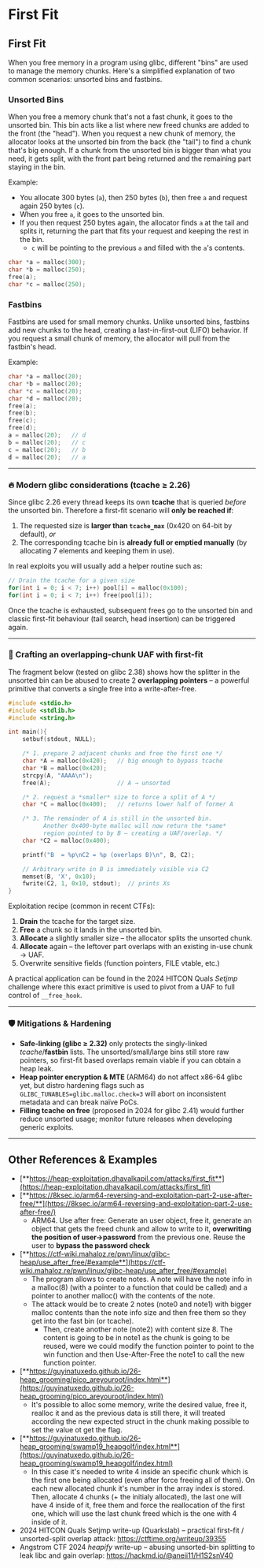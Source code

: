 # First Fit

## **First Fit**

When you free memory in a program using glibc, different "bins" are used to manage the memory chunks. Here's a simplified explanation of two common scenarios: unsorted bins and fastbins.

### Unsorted Bins

When you free a memory chunk that's not a fast chunk, it goes to the unsorted bin. This bin acts like a list where new freed chunks are added to the front (the "head"). When you request a new chunk of memory, the allocator looks at the unsorted bin from the back (the "tail") to find a chunk that's big enough. If a chunk from the unsorted bin is bigger than what you need, it gets split, with the front part being returned and the remaining part staying in the bin.

Example:

- You allocate 300 bytes (`a`), then 250 bytes (`b`), then free `a` and request again 250 bytes (`c`).
- When you free `a`, it goes to the unsorted bin.
- If you then request 250 bytes again, the allocator finds `a` at the tail and splits it, returning the part that fits your request and keeping the rest in the bin.
  - `c` will be pointing to the previous `a` and filled with the `a`'s contents.

```c
char *a = malloc(300);
char *b = malloc(250);
free(a);
char *c = malloc(250);
```

### Fastbins

Fastbins are used for small memory chunks. Unlike unsorted bins, fastbins add new chunks to the head, creating a last-in-first-out (LIFO) behavior. If you request a small chunk of memory, the allocator will pull from the fastbin's head.

Example:

```c
char *a = malloc(20);
char *b = malloc(20);
char *c = malloc(20);
char *d = malloc(20);
free(a);
free(b);
free(c);
free(d);
a = malloc(20);   // d
b = malloc(20);   // c
c = malloc(20);   // b
d = malloc(20);   // a
```

---
### 🔥 Modern glibc considerations (tcache ≥ 2.26)

Since glibc 2.26 every thread keeps its own **tcache** that is queried *before* the unsorted bin.  Therefore a first-fit scenario will **only be reached if**:

1. The requested size is **larger than `tcache_max`** (0x420 on 64-bit by default), *or*
2. The corresponding tcache bin is **already full or emptied manually** (by allocating 7 elements and keeping them in use).

In real exploits you will usually add a helper routine such as:

```c
// Drain the tcache for a given size
for(int i = 0; i < 7; i++) pool[i] = malloc(0x100);
for(int i = 0; i < 7; i++) free(pool[i]);
```

Once the tcache is exhausted, subsequent frees go to the unsorted bin and classic first-fit behaviour (tail search, head insertion) can be triggered again.

---
### 🚩 Crafting an overlapping-chunk UAF with first-fit

The fragment below (tested on glibc 2.38) shows how the splitter in the unsorted bin can be abused to create 2 **overlapping pointers** – a powerful primitive that converts a single free into a write-after-free.

```c
#include <stdio.h>
#include <stdlib.h>
#include <string.h>

int main(){
    setbuf(stdout, NULL);

    /* 1. prepare 2 adjacent chunks and free the first one */
    char *A = malloc(0x420);   // big enough to bypass tcache
    char *B = malloc(0x420);
    strcpy(A, "AAAA\n");
    free(A);                   // A → unsorted

    /* 2. request a *smaller* size to force a split of A */
    char *C = malloc(0x400);   // returns lower half of former A

    /* 3. The remainder of A is still in the unsorted bin.
          Another 0x400-byte malloc will now return the *same*
          region pointed to by B – creating a UAF/overlap. */
    char *C2 = malloc(0x400);

    printf("B  = %p\nC2 = %p (overlaps B)\n", B, C2);

    // Arbitrary write in B is immediately visible via C2
    memset(B, 'X', 0x10);
    fwrite(C2, 1, 0x10, stdout);  // prints Xs
}
```

Exploitation recipe (common in recent CTFs):

1. **Drain** the tcache for the target size.
2. **Free** a chunk so it lands in the unsorted bin.
3. **Allocate** a slightly smaller size – the allocator splits the unsorted chunk.
4. **Allocate** again – the leftover part overlaps with an existing in-use chunk → UAF.
5. Overwrite sensitive fields (function pointers, FILE vtable, etc.)

A practical application can be found in the 2024 HITCON Quals *Setjmp* challenge where this exact primitive is used to pivot from a UAF to full control of `__free_hook`.

---
### 🛡️  Mitigations & Hardening

* **Safe-linking (glibc ≥ 2.32)** only protects the singly-linked *tcache*/**fastbin** lists.  The unsorted/small/large bins still store raw pointers, so first-fit based overlaps remain viable if you can obtain a heap leak.
* **Heap pointer encryption & MTE** (ARM64) do not affect x86-64 glibc yet, but distro hardening flags such as `GLIBC_TUNABLES=glibc.malloc.check=3` will abort on inconsistent metadata and can break naïve PoCs.
* **Filling tcache on free** (proposed in 2024 for glibc 2.41) would further reduce unsorted usage; monitor future releases when developing generic exploits.

---
## Other References & Examples

- [**https://heap-exploitation.dhavalkapil.com/attacks/first_fit**](https://heap-exploitation.dhavalkapil.com/attacks/first_fit)
- [**https://8ksec.io/arm64-reversing-and-exploitation-part-2-use-after-free/**](https://8ksec.io/arm64-reversing-and-exploitation-part-2-use-after-free/)
  - ARM64. Use after free: Generate an user object, free it, generate an object that gets the freed chunk and allow to write to it, **overwriting the position of user->password** from the previous one. Reuse the user to **bypass the password check**
- [**https://ctf-wiki.mahaloz.re/pwn/linux/glibc-heap/use_after_free/#example**](https://ctf-wiki.mahaloz.re/pwn/linux/glibc-heap/use_after_free/#example)
  - The program allows to create notes. A note will have the note info in a malloc(8) (with a pointer to a function that could be called) and a pointer to another malloc(<size>) with the contents of the note.
  - The attack would be to create 2 notes (note0 and note1) with bigger malloc contents than the note info size and then free them so they get into the fast bin (or tcache).
    - Then, create another note (note2) with content size 8. The content is going to be in note1 as the chunk is going to be reused, were we could modify the function pointer to point to the win function and then Use-After-Free the note1 to call the new function pointer.
- [**https://guyinatuxedo.github.io/26-heap_grooming/pico_areyouroot/index.html**](https://guyinatuxedo.github.io/26-heap_grooming/pico_areyouroot/index.html)
  - It's possible to alloc some memory, write the desired value, free it, realloc it and as the previous data is still there, it will treated according the new expected struct in the chunk making possible to set the value ot get the flag.
- [**https://guyinatuxedo.github.io/26-heap_grooming/swamp19_heapgolf/index.html**](https://guyinatuxedo.github.io/26-heap_grooming/swamp19_heapgolf/index.html)
  - In this case it's needed to write 4 inside an specific chunk which is the first one being allocated (even after force freeing all of them). On each new allocated chunk it's number in the array index is stored. Then, allocate 4 chunks (+ the initialy allocated), the last one will have 4 inside of it, free them and force the reallocation of the first one, which will use the last chunk freed which is the one with 4 inside of it.
- 2024 HITCON Quals Setjmp write-up (Quarkslab) – practical first-fit / unsorted-split overlap attack: <https://ctftime.org/writeup/39355>
- Angstrom CTF 2024 *heapify* write-up – abusing unsorted-bin splitting to leak libc and gain overlap: <https://hackmd.io/@aneii11/H1S2snV40>

